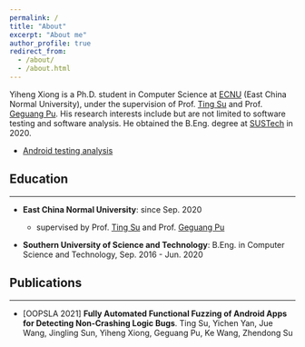 ```yaml
---
permalink: /
title: "About"
excerpt: "About me"
author_profile: true
redirect_from: 
  - /about/
  - /about.html
---
```

Yiheng Xiong is a Ph.D. student in Computer Science at [ECNU](https://www.ecnu.edu.cn/) (East China Normal University), under the supervision of Prof. [Ting Su](https://tingsu.github.io/) and Prof. [Geguang Pu](https://scholar.google.com/citations?user=niQAGcQAAAAJ&hl=zh-CN). His research interests include but are not limited to software testing and software analysis. He obtained the B.Eng. degree at [SUSTech](https://www.sustech.edu.cn/) in 2020.


* [Android testing analysis](https://github.com/XYIheng/AndroidTesting)

## Education
---------

* **East China Normal University**: since Sep. 2020 
  * supervised by Prof. [Ting Su](https://tingsu.github.io/) and Prof. [Geguang Pu](https://scholar.google.com/citations?user=niQAGcQAAAAJ&hl=zh-CN)

* **Southern University of Science and Technology**: B.Eng. in Computer Science and Technology, Sep. 2016 - Jun. 2020



## Publications
----------
* [OOPSLA 2021] **Fully Automated Functional Fuzzing of Android Apps for Detecting Non-Crashing Logic Bugs**. Ting Su, Yichen Yan, Jue Wang, Jingling Sun, Yiheng Xiong, Geguang Pu, Ke Wang, Zhendong Su



